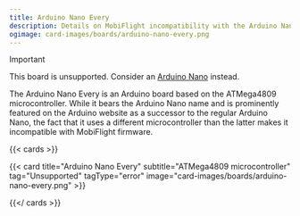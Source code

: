 ```yaml
---
title: Arduino Nano Every
description: Details on MobiFlight incompatibility with the Arduino Nano Every.
ogimage: card-images/boards/arduino-nano-every.png
---
```


> [!IMPORTANT]
> This board is unsupported. Consider an [Arduino Nano](/boards/arduino-nano) instead.

The Arduino Nano Every is an Arduino board based on the ATMega4809 microcontroller.
While it bears the Arduino Nano name and is prominently featured on the Arduino website as a successor
to the regular Arduino Nano, the fact that it uses a different microcontroller than the latter makes it
incompatible with MobiFlight firmware.

{{< cards >}}

{{< card title="Arduino Nano Every" subtitle="ATMega4809 microcontroller" tag="Unsupported" tagType="error" image="card-images/boards/arduino-nano-every.png" >}}

{{</ cards >}}

